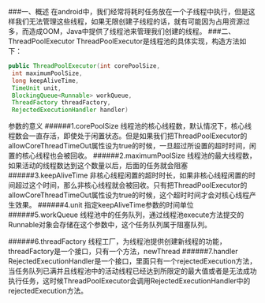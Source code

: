 ###一、概述
在android中，我们经常将耗时任务放在一个子线程中执行，但是这样我们无法管理这些线程，如果无限创建子线程的话，就有可能因为占用资源过多，而造成OOM，Java中提供了线程池来管理我们创建的线程。
###二、ThreadPoolExecutor
ThreadPoolExecutor是线程池的具体实现，构造方法如下：
```java
public ThreadPoolExecutor(int corePoolSize,
 int maximumPoolSize,
 long keepAliveTime,
 TimeUnit unit,
 BlockingQueue<Runnable> workQueue,
 ThreadFactory threadFactory,
 RejectedExecutionHandler handler)
```
参数的意义
######1.corePoolSize
线程池的核心线程数，默认情况下，核心线程数会一直存活，即使处于闲置状态。但是如果我们把ThreadPoolExecutor的allowCoreThreadTimeOut属性设为true的时候，一旦超过所设置的超时时间，闲置的核心线程也会被回收。
######2.maximumPoolSize
线程池的最大线程数，如果活动的线程数达到这个数量以后，后面的任务就会阻塞
######3.keepAliveTime
非核心线程闲置的超时时长，如果非核心线程闲置的时间超过这个时间，那么非核心线程就会被回收。只有把ThreadPoolExecutor的allowCoreThreadTimeOut属性设为true的时候，这个超时时间才会对核心线程产生效果。
######4.unit
指定keepAliveTime参数的时间单位
######5.workQueue
线程池中的任务队列，通过线程池execute方法提交的Runnable对象会存储在这个参数中，这个任务队列属于阻塞队列。

######6.threadFactory
线程工厂，为线程池提供创建新线程的功能，threadFactory是一个接口，只有一个方法，newThread
######7.handler
RejectedExecutionHandler是一个接口，里面只有一个rejectedExecution方法，当任务队列已满并且线程池中的活动线程已经达到所限定的最大值或者是无法成功执行任务，这时候ThreadPoolExecutor会调用RejectedExecutionHandler中的rejectedExecution方法。
